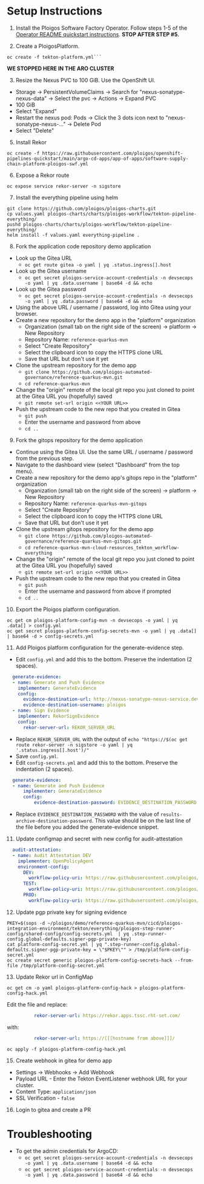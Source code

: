 # Setup Instructions

1. Install the Ploigos Software Factory Operator. Follow steps 1-5 of the [Operator README quickstart instructions](https://github.com/ploigos/ploigos-software-factory-operator/#quick-start). **STOP AFTER STEP #5.**

2. Create a PloigosPlatform.
```shell
oc create -f tekton-platform.yml```
```
**WE STOPPED HERE IN THE ARO CLUSTER**

3. Resize the Nexus PVC to 100 GiB.
Use the OpenShift UI.
* Storage -> PersistentVolumeClaims -> Search for "nexus-sonatype-nexus-data" -> Select the pvc -> Actions -> Expand PVC
* 100 GiB
* Select "Expand"
* Restart the nexus pod: Pods -> Click the 3 dots icon next to "nexus-sonatype-nexus-..." -> Delete Pod
* Select "Delete"

5. Install Rekor
```shell
oc create -f https://raw.githubusercontent.com/ploigos/openshift-pipelines-quickstart/main/argo-cd-apps/app-of-apps/software-supply-chain-platform-ploigos-swf.yml
```

6. Expose a Rekor route
```shell
oc expose service rekor-server -n sigstore
```
7. Install the everything pipeline using helm
```shell
git clone https://github.com/ploigos/ploigos-charts.git
cp values.yaml ploigos-charts/charts/ploigos-workflow/tekton-pipeline-everything/
pushd ploigos-charts/charts/ploigos-workflow/tekton-pipeline-everything/
helm install -f values.yaml everything-pipeline .

```

8. Fork the application code repository demo application
* Look up the Gitea URL
  * `oc get route gitea -o yaml | yq .status.ingress[].host`
* Look up the Gitea username
  * `oc get secret ploigos-service-account-credentials -n devsecops -o yaml | yq .data.username | base64 -d && echo`
* Look up the Gitea password
  * `oc get secret ploigos-service-account-credentials -n devsecops -o yaml | yq .data.password | base64 -d && echo`
* Using the above URL / username / password, log into Gitea using your browser.
* Create a new repository for the demo app in the "platform" organization
  * Organization (small tab on the right side of the screen) -> platform -> New Repository
  * Repository Name: `reference-quarkus-mvn`
  * Select "Create Repository"
  * Select the clipboard icon to copy the HTTPS clone URL
  * Save that URL but don't use it yet
* Clone the upstream repository for the demo app
  * `git clone https://github.com/ploigos-automated-governance/reference-quarkus-mvn.git`
  * `cd reference-quarkus-mvn`
* Change the "origin" remote of the local git repo you just cloned to point at the Gitea URL you (hopefully) saved
  * `git remote set-url origin <<YOUR URL>>`
* Push the upstream code to the new repo that you created in Gitea
  * `git push`
  * Enter the username and password from above
  * `cd ..`

9. Fork the gitops repository for the demo application
* Continue using the Gitea UI. Use the same URL / username / password from the previous step.
* Navigate to the dashboard view (select "Dashboard" from the top menu).
* Create a new repository for the demo app's gitops repo in the "platform" organization
    * Organization (small tab on the right side of the screen) -> platform -> New Repository
    * Repository Name: `reference-quarkus-mvn-gitops`
    * Select "Create Repository"
    * Select the clipboard icon to copy the HTTPS clone URL
    * Save that URL but don't use it yet
* Clone the upstream gitops repository for the demo app
    * `git clone https://github.com/ploigos-automated-governance/reference-quarkus-mvn-gitops.git`
    * `cd reference-quarkus-mvn-cloud-resources_tekton_workflow-everything`
* Change the "origin" remote of the local git repo you just cloned to point at the Gitea URL you (hopefully) saved
    * `git remote set-url origin <<YOUR URL>>`
* Push the upstream code to the new repo that you created in Gitea
    * `git push`
    * Enter the username and password from above if prompted
  * `cd ..`

10. Export the Ploigos platform configuration.
```shell
oc get cm ploigos-platform-config-mvn -n devsecops -o yaml | yq .data[] > config.yml
oc get secret ploigos-platform-config-secrets-mvn -o yaml | yq .data[] | base64 -d > config-secrets.yml
```

11. Add Ploigos platform configuration for the generate-evidence step.
* Edit `config.yml` and add this to the bottom. Preserve the indentation (2 spaces).
```yaml
  generate-evidence:
  - name: Generate and Push Evidence
    implementer: GenerateEvidence
    config:
      evidence-destination-url: http://nexus-sonatype-nexus-service.devsecops.svc.cluster.local:8081/repository/release-engineering-workflow-evidence/
      evidence-destination-username: ploigos
  - name: Sign Evidence
    implementer: RekorSignEvidence
    config:
      rekor-server-url: REKOR_SERVER_URL
```
* Replace `REKOR_SERVER_URL` with the output of `echo "https://$(oc get route rekor-server -n sigstore -o yaml | yq '.status.ingress[].host')/"`
* Save `config.yml`.
* Edit `config-secrets.yml` and add this to the bottom. Preserve the indentation (2 spaces).
```yaml
  generate-evidence:
  - name: Generate and Push Evidence
      implementer: GenerateEvidence
      config:
          evidence-destination-password: EVIDENCE_DESTINATION_PASSWORD
```
* Replace `EVIDENCE_DESTINATION_PASSWORD` with the value of `results-archive-destination-password`. This value should be on the last line of the file before you added the generate-evidence snippet.

11. Update configmap and secret with new config for audit-attestation
```yaml
  audit-attestation:
  - name: Audit Attestation DEV
    implementer: OpenPolicyAgent
    environment-config:
      DEV:
        workflow-policy-uri: https://raw.githubusercontent.com/ploigos/ploigos-example-autogov-content/main/workflow-policy-dev.rego
      TEST:
        workflow-policy-uri: https://raw.githubusercontent.com/ploigos/ploigos-example-autogov-content/main/workflow-policy-test.rego
      PROD:
        workflow-policy-uri: https://raw.githubusercontent.com/ploigos/ploigos-example-autogov-content/main/workflow-policy-prod.rego
```

12. Update pgp private key for signing evidence
```shell
PKEY=$(sops -d ~/ploigos/demo/reference-quarkus-mvn/cicd/ploigos-integration-environment/tekton/everything/ploigos-step-runner-config/shared-config/config-secrets.yml  | yq .step-runner-config.global-defaults.signer-pgp-private-key)
cat platform-config-secret.yml | yq ".step-runner-config.global-defaults.signer-pgp-private-key = \"$PKEY\"" > /tmp/platform-config-secret.yml
oc create secret generic ploigos-platform-config-secrets-hack --from-file /tmp/platform-config-secret.yml
```

13. Update Rekor url in ConfigMap
```shell
oc get cm -o yaml ploigos-platform-config-hack > ploigos-platform-config-hack.yml
```
Edit the file and replace:
```yaml
          rekor-server-url: https://rekor.apps.tssc.rht-set.com/
```
with:
```yaml
          rekor-server-url: https://[[[hostname from above]]]/
```
```shell
oc apply -f ploigos-platform-config-hack.yml
```

15. Create webhook in gitea for demo app
* Settings -> Webhooks -> Add Webhook
* Payload URL - Enter the Tekton EventListener webhook URL for your cluster.
* Content Type: `application/json`
* SSL Verification - `false`

16. Login to gitea and create a PR


# Troubleshooting
* To get the admin credentials for ArgoCD:
  * `oc get secret ploigos-service-account-credentials -n devsecops -o yaml | yq .data.username | base64 -d && echo`
  * `oc get secret ploigos-service-account-credentials -n devsecops -o yaml | yq .data.password | base64 -d && echo`
